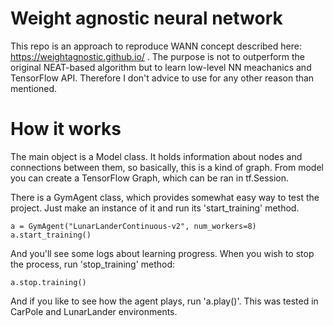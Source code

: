 # Weight agnostic neural network

This repo is an approach to reproduce WANN concept described here: https://weightagnostic.github.io/ . The purpose is not to outperform the original NEAT-based algorithm but to learn low-level NN meachanics and TensorFlow API. Therefore I don't advice to use for any other reason than mentioned.

# How it works

The main object is a Model class. It holds information about nodes and connections between them, so basically, this is a kind of graph. From model you can create a TensorFlow Graph, which can be ran in tf.Session.

There is a GymAgent class, which provides somewhat easy way to test the project. Just make an instance of it and run its 'start_training' method. 
```
a = GymAgent("LunarLanderContinuous-v2", num_workers=8)
a.start_training()
```
And you'll see some logs about learning progress. When you wish to stop the process, run 'stop_training' method:
```
a.stop.training()
```
And if you like to see how the agent plays, run 'a.play()'. This was tested in CarPole and LunarLander environments.

